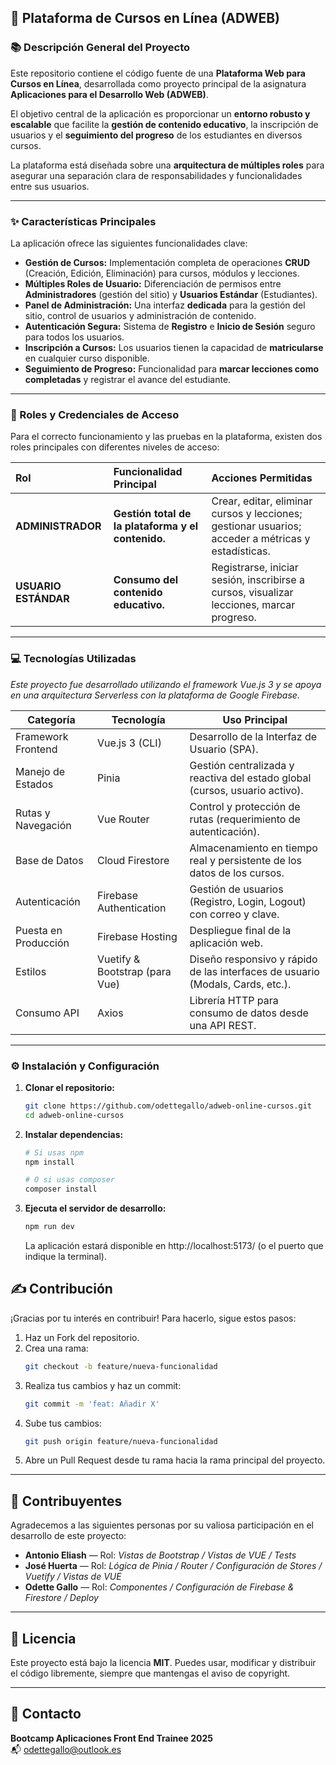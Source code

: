 ## 🚀 Plataforma de Cursos en Línea (ADWEB)

### 📚 Descripción General del Proyecto

Este repositorio contiene el código fuente de una **Plataforma Web para Cursos en Línea**, desarrollada como proyecto principal de la asignatura **Aplicaciones para el Desarrollo Web (ADWEB)**.

El objetivo central de la aplicación es proporcionar un **entorno robusto y escalable** que facilite la **gestión de contenido educativo**, la inscripción de usuarios y el **seguimiento del progreso** de los estudiantes en diversos cursos.

La plataforma está diseñada sobre una **arquitectura de múltiples roles** para asegurar una separación clara de responsabilidades y funcionalidades entre sus usuarios.

-----

### ✨ Características Principales

La aplicación ofrece las siguientes funcionalidades clave:

  * **Gestión de Cursos:** Implementación completa de operaciones **CRUD** (Creación, Edición, Eliminación) para cursos, módulos y lecciones.
  * **Múltiples Roles de Usuario:** Diferenciación de permisos entre **Administradores** (gestión del sitio) y **Usuarios Estándar** (Estudiantes).
  * **Panel de Administración:** Una interfaz **dedicada** para la gestión del sitio, control de usuarios y administración de contenido.
  * **Autenticación Segura:** Sistema de **Registro** e **Inicio de Sesión** seguro para todos los usuarios.
  * **Inscripción a Cursos:** Los usuarios tienen la capacidad de **matricularse** en cualquier curso disponible.
  * **Seguimiento de Progreso:** Funcionalidad para **marcar lecciones como completadas** y registrar el avance del estudiante.

-----

### 🔑 Roles y Credenciales de Acceso

Para el correcto funcionamiento y las pruebas en la plataforma, existen dos roles principales con diferentes niveles de acceso:

| Rol | Funcionalidad Principal | Acciones Permitidas |
| :--- | :--- | :--- |
| **ADMINISTRADOR** | **Gestión total de la plataforma y el contenido.** | Crear, editar, eliminar cursos y lecciones; gestionar usuarios; acceder a métricas y estadísticas. |
| **USUARIO ESTÁNDAR** | **Consumo del contenido educativo.** | Registrarse, iniciar sesión, inscribirse a cursos, visualizar lecciones, marcar progreso. |

-----

### 💻 Tecnologías Utilizadas

*Este proyecto fue desarrollado utilizando el framework Vue.js 3 y se apoya en una arquitectura Serverless con la plataforma de Google Firebase.*


| Categoría              | Tecnología              | Uso Principal                                                                 |
|------------------------|-------------------------|-------------------------------------------------------------------------------|
| Framework Frontend     | Vue.js 3 (CLI)          | Desarrollo de la Interfaz de Usuario (SPA).                                  |
| Manejo de Estados      | Pinia                   | Gestión centralizada y reactiva del estado global (cursos, usuario activo).  |
| Rutas y Navegación     | Vue Router              | Control y protección de rutas (requerimiento de autenticación).              |
| Base de Datos          | Cloud Firestore         | Almacenamiento en tiempo real y persistente de los datos de los cursos.      |
| Autenticación          | Firebase Authentication | Gestión de usuarios (Registro, Login, Logout) con correo y clave.            |
| Puesta en Producción   | Firebase Hosting        | Despliegue final de la aplicación web.                                       |
| Estilos                | Vuetify & Bootstrap (para Vue)    | Diseño responsivo y rápido de las interfaces de usuario (Modals, Cards, etc.).|
| Consumo API            | Axios                   | Librería HTTP para consumo de datos desde una API REST.                      |


-----

### ⚙️ Instalación y Configuración

1.  **Clonar el repositorio:**
    ```bash
    git clone https://github.com/odettegallo/adweb-online-cursos.git
    cd adweb-online-cursos
    ```
2.  **Instalar dependencias:**
    ```bash
    # Si usas npm
    npm install

    # O si usas composer
    composer install
    ```
3.  **Ejecuta el servidor de desarrollo:**
    ```bash
    npm run dev
    ```
    La aplicación estará disponible en http://localhost:5173/ (o el puerto que indique la terminal).


## ✍️ Contribución

¡Gracias por tu interés en contribuir! Para hacerlo, sigue estos pasos:

1. Haz un Fork del repositorio.
2. Crea una rama:
   ```bash
   git checkout -b feature/nueva-funcionalidad
   ```
3. Realiza tus cambios y haz un commit:
   ```bash
   git commit -m 'feat: Añadir X'
   ```
4. Sube tus cambios:
   ```bash
   git push origin feature/nueva-funcionalidad
   ```
5. Abre un Pull Request desde tu rama hacia la rama principal del proyecto.

---

## 🤝 Contribuyentes

Agradecemos a las siguientes personas por su valiosa participación en el desarrollo de este proyecto:

- **Antonio Eliash** — Rol: *Vistas de Bootstrap / Vistas de VUE / Tests*
- **José Huerta** — Rol: *Lógica de Pinia / Router / Configuración de Stores / Vuetify / Vistas de VUE*
- **Odette Gallo** — Rol: *Componentes / Configuración de Firebase & Firestore / Deploy*


---

## 📄 Licencia

Este proyecto está bajo la licencia **MIT**.
Puedes usar, modificar y distribuir el código libremente, siempre que mantengas el aviso de copyright.

---

## 📧 Contacto

**Bootcamp Aplicaciones Front End Trainee 2025**  
📬 odettegallo@outlook.es
```
